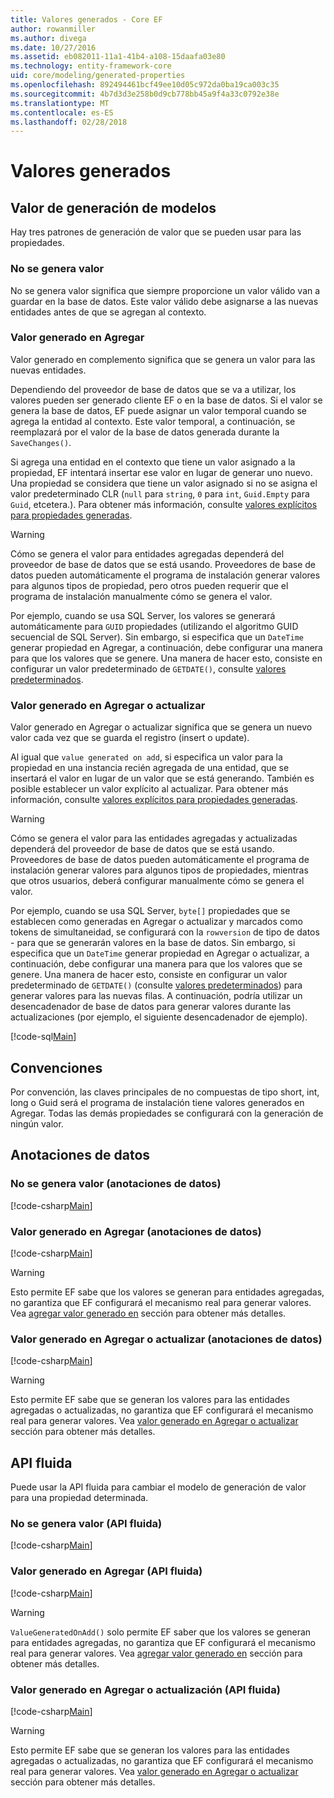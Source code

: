 ```yaml
---
title: Valores generados - Core EF
author: rowanmiller
ms.author: divega
ms.date: 10/27/2016
ms.assetid: eb082011-11a1-41b4-a108-15daafa03e80
ms.technology: entity-framework-core
uid: core/modeling/generated-properties
ms.openlocfilehash: 892494461bcf49ee10d05c972da0ba19ca003c35
ms.sourcegitcommit: 4b7d3d3e258b0d9cb778bb45a9f4a33c0792e38e
ms.translationtype: MT
ms.contentlocale: es-ES
ms.lasthandoff: 02/28/2018
---
```

# <a name="generated-values"></a>Valores generados

## <a name="value-generation-patterns"></a>Valor de generación de modelos

Hay tres patrones de generación de valor que se pueden usar para las propiedades.

### <a name="no-value-generation"></a>No se genera valor

No se genera valor significa que siempre proporcione un valor válido van a guardar en la base de datos. Este valor válido debe asignarse a las nuevas entidades antes de que se agregan al contexto.

### <a name="value-generated-on-add"></a>Valor generado en Agregar

Valor generado en complemento significa que se genera un valor para las nuevas entidades.

Dependiendo del proveedor de base de datos que se va a utilizar, los valores pueden ser generado cliente EF o en la base de datos. Si el valor se genera la base de datos, EF puede asignar un valor temporal cuando se agrega la entidad al contexto. Este valor temporal, a continuación, se reemplazará por el valor de la base de datos generada durante la `SaveChanges()`.

Si agrega una entidad en el contexto que tiene un valor asignado a la propiedad, EF intentará insertar ese valor en lugar de generar uno nuevo. Una propiedad se considera que tiene un valor asignado si no se asigna el valor predeterminado CLR (`null` para `string`, `0` para `int`, `Guid.Empty` para `Guid`, etcetera.). Para obtener más información, consulte [valores explícitos para propiedades generadas](..\saving\explicit-values-generated-properties.md).

> [!WARNING]  
> Cómo se genera el valor para entidades agregadas dependerá del proveedor de base de datos que se está usando. Proveedores de base de datos pueden automáticamente el programa de instalación generar valores para algunos tipos de propiedad, pero otros pueden requerir que el programa de instalación manualmente cómo se genera el valor.
>
> Por ejemplo, cuando se usa SQL Server, los valores se generará automáticamente para `GUID` propiedades (utilizando el algoritmo GUID secuencial de SQL Server). Sin embargo, si especifica que un `DateTime` generar propiedad en Agregar, a continuación, debe configurar una manera para que los valores que se genere. Una manera de hacer esto, consiste en configurar un valor predeterminado de `GETDATE()`, consulte [valores predeterminados](relational/default-values.md).

### <a name="value-generated-on-add-or-update"></a>Valor generado en Agregar o actualizar

Valor generado en Agregar o actualizar significa que se genera un nuevo valor cada vez que se guarda el registro (insert o update).

Al igual que `value generated on add`, si especifica un valor para la propiedad en una instancia recién agregada de una entidad, que se insertará el valor en lugar de un valor que se está generando. También es posible establecer un valor explícito al actualizar. Para obtener más información, consulte [valores explícitos para propiedades generadas](..\saving\explicit-values-generated-properties.md).

> [!WARNING]  
> Cómo se genera el valor para las entidades agregadas y actualizadas dependerá del proveedor de base de datos que se está usando. Proveedores de base de datos pueden automáticamente el programa de instalación generar valores para algunos tipos de propiedades, mientras que otros usuarios, deberá configurar manualmente cómo se genera el valor.
>
> Por ejemplo, cuando se usa SQL Server, `byte[]` propiedades que se establecen como generadas en Agregar o actualizar y marcados como tokens de simultaneidad, se configurará con la `rowversion` de tipo de datos - para que se generarán valores en la base de datos. Sin embargo, si especifica que un `DateTime` generar propiedad en Agregar o actualizar, a continuación, debe configurar una manera para que los valores que se genere. Una manera de hacer esto, consiste en configurar un valor predeterminado de `GETDATE()` (consulte [valores predeterminados](relational/default-values.md)) para generar valores para las nuevas filas. A continuación, podría utilizar un desencadenador de base de datos para generar valores durante las actualizaciones (por ejemplo, el siguiente desencadenador de ejemplo).
>
> [!code-sql[Main](../../../samples/core/Modeling/FluentAPI/Samples/ValueGeneratedOnAddOrUpdate.sql)]

## <a name="conventions"></a>Convenciones

Por convención, las claves principales de no compuestas de tipo short, int, long o Guid será el programa de instalación tiene valores generados en Agregar. Todas las demás propiedades se configurará con la generación de ningún valor.

## <a name="data-annotations"></a>Anotaciones de datos

### <a name="no-value-generation-data-annotations"></a>No se genera valor (anotaciones de datos)

[!code-csharp[Main](../../../samples/core/Modeling/DataAnnotations/Samples/ValueGeneratedNever.cs#Sample)]

### <a name="value-generated-on-add-data-annotations"></a>Valor generado en Agregar (anotaciones de datos)

[!code-csharp[Main](../../../samples/core/Modeling/DataAnnotations/Samples/ValueGeneratedOnAdd.cs#Sample)]

> [!WARNING]  
> Esto permite EF sabe que los valores se generan para entidades agregadas, no garantiza que EF configurará el mecanismo real para generar valores. Vea [agregar valor generado en](#value-generated-on-add) sección para obtener más detalles.

### <a name="value-generated-on-add-or-update-data-annotations"></a>Valor generado en Agregar o actualizar (anotaciones de datos)

[!code-csharp[Main](../../../samples/core/Modeling/DataAnnotations/Samples/ValueGeneratedOnAddOrUpdate.cs#Sample)]

> [!WARNING]  
> Esto permite EF sabe que se generan los valores para las entidades agregadas o actualizadas, no garantiza que EF configurará el mecanismo real para generar valores. Vea [valor generado en Agregar o actualizar](#value-generated-on-add-or-update) sección para obtener más detalles.

## <a name="fluent-api"></a>API fluida

Puede usar la API fluida para cambiar el modelo de generación de valor para una propiedad determinada.

### <a name="no-value-generation-fluent-api"></a>No se genera valor (API fluida)

[!code-csharp[Main](../../../samples/core/Modeling/FluentAPI/Samples/ValueGeneratedNever.cs#Sample)]

### <a name="value-generated-on-add-fluent-api"></a>Valor generado en Agregar (API fluida)

[!code-csharp[Main](../../../samples/core/Modeling/FluentAPI/Samples/ValueGeneratedOnAdd.cs#Sample)]

> [!WARNING]  
> `ValueGeneratedOnAdd()` solo permite EF saber que los valores se generan para entidades agregadas, no garantiza que EF configurará el mecanismo real para generar valores.  Vea [agregar valor generado en](#value-generated-on-add) sección para obtener más detalles.

### <a name="value-generated-on-add-or-update-fluent-api"></a>Valor generado en Agregar o actualización (API fluida)

[!code-csharp[Main](../../../samples/core/Modeling/FluentAPI/Samples/ValueGeneratedOnAddOrUpdate.cs#Sample)]

> [!WARNING]  
> Esto permite EF sabe que se generan los valores para las entidades agregadas o actualizadas, no garantiza que EF configurará el mecanismo real para generar valores. Vea [valor generado en Agregar o actualizar](#value-generated-on-add-or-update) sección para obtener más detalles.

